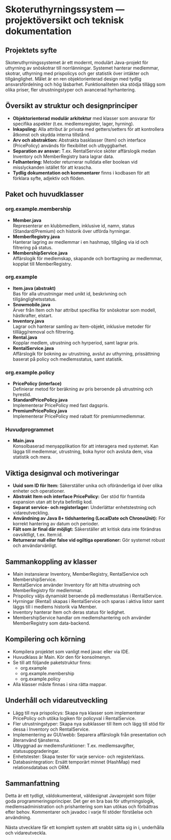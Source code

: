 # Skoteruthyrningssystem — projektöversikt och teknisk dokumentation

## Projektets syfte
Skoteruthyrningssystemet är ett modernt, modulärt Java-projekt för uthyrning av snöskotrar till norrlänningar. Systemet hanterar medlemmar, skotrar, uthyrning med prispolicys och ger statistik över intäkter och tillgänglighet. Målet är en ren objektorienterad design med tydlig ansvarsfördelning och hög läsbarhet. Funktionaliteten ska stödja tillägg som olika priser, fler utrustningstyper och avancerad hyrhantering.

## Översikt av struktur och designprinciper
- **Objektorienterad modulär arkitektur** med klasser som ansvarar för specifika aspekter (t.ex. medlemsregister, lager, hyrning).
- **Inkapsling:** Alla attribut är privata med getters/setters för att kontrollera åtkomst och skydda interna tillstånd.
- **Arv och abstraktion:** Abstrakta basklasser (Item) och interface (PricePolicy) används för flexibilitet och utbyggbarhet.
- **Separation av ansvar:** T.ex. RentalService sköter affärslogik medan Inventory och MemberRegistry bara lagrar data.
- **Felhantering:** Metoder returnerar nulldata eller boolean vid misslyckanden istället för att krascha.
- **Tydlig dokumentation och kommentarer** finns i kodbasen för att förklara syfte, adjektiv och flöden.

## Paket och huvudklasser

### org.example.membership
- **Member.java**  
  Representerar en klubbmedlem, inklusive id, namn, status (Standard/Premium) och historik över utförda hyrningar.
- **MemberRegistry.java**  
  Hanterar lagring av medlemmar i en hashmap, tillgång via id och filtrering på status.
- **MembershipService.java**  
  Affärslogik för medlemskap, skapande och borttagning av medlemmar, kopplat till MemberRegistry.

### org.example
- **Item.java (abstrakt)**  
  Bas för alla utrustningar med unikt id, beskrivning och tillgänglighetsstatus.
- **Snowmobile.java**  
  Ärver från Item och har attribut specifika för snöskotrar som modell, hästkrafter, elstart.
- **Inventory.java**  
  Lagrar och hanterar samling av Item-objekt, inklusive metoder för tilllägg/removal och filtrering.
- **Rental.java**  
  Kopplar medlem, utrustning och hyrperiod, samt lagrar pris.
- **RentalService.java**  
  Affärslogik för bokning av utrustning, avslut av uthyrning, prissättning baserat på policy och medlemsstatus, samt statistik.

### org.example.policy
- **PricePolicy (interface)**  
  Definierar metod för beräkning av pris beroende på utrustning och hyrestid.
- **StandardPricePolicy.java**  
  Implementerar PricePolicy med fast dagspris.
- **PremiumPricePolicy.java**  
  Implementerar PricePolicy med rabatt för premiummedlemmar.

### Huvudprogrammet
- **Main.java**  
  Konsolbaserad menyapplikation för att interagera med systemet. Kan lägga till medlemmar, utrustning, boka hyror och avsluta dem, visa statistik och mera.

## Viktiga designval och motiveringar
- **Uuid som ID för Item:** Säkerställer unika och oföränderliga id över olika enheter och operationer.
- **Abstrakt Item och interface PricePolicy:** Ger stöd för framtida expansion utan att bryta befintlig kod.
- **Separat service- och registerlager:** Underlättar enhetstestning och vidareutveckling.
- **Användning av Java 8+ tidshantering (LocalDate och ChronoUnit):** För korrekt hantering av datum och perioder.
- **Fält som är final där möjligt:** Säkerställer att kritisk data inte förändras oavsiktligt, t.ex. Item:id.
- **Returnerar null eller false vid ogiltiga operationer:** Gör systemet robust och användarvänligt.

## Sammankoppling av klasser
- Main instansierar Inventory, MemberRegistry, RentalService och MembershipService.
- RentalService använder Inventory för att hitta utrustning och MemberRegistry för medlemmar.
- Prispolicy väljs dynamiskt beroende på medlemsstatus i RentalService.
- Hyrningar (Rental) skapas i RentalService och sparas i aktiva listor samt läggs till i medlems historik via Member.
- Inventory hanterar Item och deras status för ledighet.
- MembershipService handlar om medlemshantering och använder MemberRegistry som data-backend.

## Kompilering och körning
- Kompilera projektet som vanligt med javac eller via IDE.
- Huvudklass är Main. Kör den för konsolmenyn.
- Se till att följande paketstruktur finns:
    - org.example
    - org.example.membership
    - org.example.policy
- Alla klasser måste finnas i sina rätta mappar.

## Underhåll och vidareutveckling
- Lägg till nya prispolicys: Skapa nya klasser som implementerar PricePolicy och utöka logiken för policyval i RentalService.
- Fler utrustningstyper: Skapa nya subklasser till Item och lägg till stöd för dessa i Inventory och RentalService.
- Implementering av GUI/webb: Separera affärslogik från presentation och återanvänd tjänsterna.
- Utbyggnad av medlemsfunktioner: T.ex. medlemsavgifter, statusuppgraderingar.
- Enhetstester: Skapa tester för varje service- och registerklass.
- Databasintegration: Ersätt temporärt minnet (HashMap) med relationsdatabas och ORM.

## Sammanfattning
Detta är ett tydligt, väldokumenterat, väldesignat Javaprojekt som följer goda programmeringsprinciper. Det ger en bra bas för uthyrningslogik, medlemsadministration och prishantering som kan utökas och förbättras efter behov. Kommentarer och javadoc i varje fil stöder förståelse och användning.

Nästa utvecklare får ett komplett system att snabbt sätta sig in i, underhålla och vidareutveckla.
